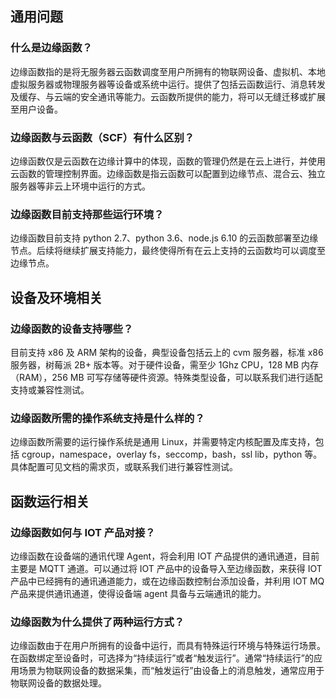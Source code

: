 ## 通用问题

### 什么是边缘函数？

边缘函数指的是将无服务器云函数调度至用户所拥有的物联网设备、虚拟机、本地虚拟服务器或物理服务器等设备或系统中运行。提供了包括云函数运行、消息转发及缓存、与云端的安全通讯等能力。云函数所提供的能力，将可以无缝迁移或扩展至用户设备。

### 边缘函数与云函数（SCF）有什么区别？

边缘函数仅是云函数在边缘计算中的体现，函数的管理仍然是在云上进行，并使用云函数的管理控制界面。边缘函数是指云函数可以配置到边缘节点、混合云、独立服务器等非云上环境中运行的方式。

### 边缘函数目前支持那些运行环境？

边缘函数目前支持 python 2.7、python 3.6、node.js 6.10 的云函数部署至边缘节点。后续将继续扩展支持能力，最终使得所有在云上支持的云函数均可以调度至边缘节点。

## 设备及环境相关

### 边缘函数的设备支持哪些？

目前支持 x86 及 ARM 架构的设备，典型设备包括云上的 cvm 服务器，标准 x86 服务器，树莓派 2B+ 版本等。对于硬件设备，需至少 1Ghz CPU，128 MB 内存（RAM），256 MB 可写存储等硬件资源。特殊类型设备，可以联系我们进行适配支持或兼容性测试。

### 边缘函数所需的操作系统支持是什么样的？

边缘函数所需要的运行操作系统是通用 Linux，并需要特定内核配置及库支持，包括 cgroup，namespace，overlay fs，seccomp，bash，ssl lib，python 等。具体配置可见文档的需求页，或联系我们进行兼容性测试。

## 函数运行相关

### 边缘函数如何与 IOT 产品对接？

边缘函数在设备端的通讯代理 Agent，将会利用 IOT 产品提供的通讯通道，目前主要是 MQTT 通道。可以通过将 IOT 产品中的设备导入至边缘函数，来获得 IOT 产品中已经拥有的通讯通道能力，或在边缘函数控制台添加设备，并利用 IOT MQ 产品来提供通讯通道，使得设备端 agent 具备与云端通讯的能力。

### 边缘函数为什么提供了两种运行方式？

边缘函数由于在用户所拥有的设备中运行，而具有特殊运行环境与特殊运行场景。在函数绑定至设备时，可选择为“持续运行”或者“触发运行”。通常“持续运行”的应用场景为物联网设备的数据采集，而“触发运行”由设备上的消息触发，通常应用于物联网设备的数据处理。
